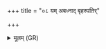 +++
title = "०८ यम् अबध्नाद् बृहस्पतिर्"

+++
<details><summary>मूलम् (GR)</summary>

यम् अबध्नाद् बृहस्पतिर्  
वाताय मणिम् आशवे +++(Bhatt. maṇināśave)+++  
सो अस्मै वाचम् इद् दुहे  
(…) ॥
</details>